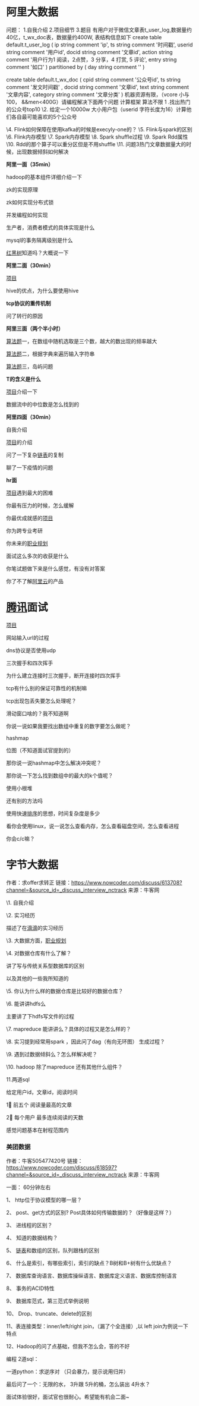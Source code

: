 # 阿里大数据

问题：
 1.自我介绍
 2.项目细节
 3.题目 有用户对于微信文章表t_user_log,数据量约40亿，t_wx_doc表，数据量约400W,
 表结构信息如下
 create table default.t_user_log (
  ip string comment 'ip',
  ts string comment '时间戳',
  userid string comment '用户id',
  docid string comment '文章id',
  action string comment '用户行为1 阅读，2点赞，3 分享，4 打赏, 5 评论',
  entry string comment '如口'
 ) partitioned by (
  day string comment ''
 )

create table default.t_wx_doc (
cpid string comment '公众号id',
ts string comment '发文时间戳' ,
docid string comment '文章id',
text string comment '文章内容',
category string comment '文章分类'
) 
机器资源有限，（vcore 小与100， &&men<400G）请编程解决下面两个问题
计算框架 算法不限
1 .找出热门的公众号top10
\2. 给定一个10000w 大小用户包（userid 字符长度为16）计算他们各自最可能喜欢的5个公众号

\4. Flink如何保障在使用kafka的时候是execyly-one的？
\5. Flink与spark的区别
\6. Flink内存模型
\7. Spark内存模型
\8. Spark shuffle过程
\9. Spark Rdd属性
\10. Rdd的那个算子可以重分区但是不用shuffle
\11. 问题3热门文章数据量大的时候，出现数据倾斜如何解决







**阿里一面（35min）**



hadoop的基本组件详细介绍一下

zk的实现原理

zk如何实现分布式锁

并发编程如何实现

生产者，消费者模式的具体实现是什么

mysql的事务隔离级别是什么

[红黑树](https://www.nowcoder.com/jump/super-jump/word?word=红黑树)知道吗？大概说一下



**阿里二面（30min）**



[项目](https://www.nowcoder.com/jump/super-jump/word?word=项目)

hive的优点，为什么要使用hive

**tcp协议的重传机制**

问了转行的原因



**阿里三面（两个半小时）**



[算法题](https://www.nowcoder.com/jump/super-jump/word?word=算法题)一，在数组中随机选取是三个数，越大的数出现的频率越大

[算法题](https://www.nowcoder.com/jump/super-jump/word?word=算法题)二，根据字典来遍历输入字符串

[算法题](https://www.nowcoder.com/jump/super-jump/word?word=算法题)三，岛屿问题

**T的含义是什么**

[项目](https://www.nowcoder.com/jump/super-jump/word?word=项目)介绍一下

数据流中的中位数是怎么找到的



**阿里四面（30min）**



自我介绍

[项目](https://www.nowcoder.com/jump/super-jump/word?word=项目)的介绍

问了一下复杂[链表](https://www.nowcoder.com/jump/super-jump/word?word=链表)的复制

聊了一下疫情的问题



**hr面**



[项目](https://www.nowcoder.com/jump/super-jump/word?word=项目)遇到最大的困难

你最有压力的时候，怎么缓解

你最优成就感的[项目](https://www.nowcoder.com/jump/super-jump/word?word=项目)

你为跨专业考研

你未来的[职业规划](https://www.nowcoder.com/jump/super-jump/word?word=职业规划)

面试这么多次的收获是什么

你笔试题做下来是什么感觉，有没有对答案

你了不了解[阿里云](https://www.nowcoder.com/jump/super-jump/word?word=阿里云)的产品





# **[腾讯](https://www.nowcoder.com/jump/super-jump/word?word=腾讯)面试**



[项目](https://www.nowcoder.com/jump/super-jump/word?word=项目)

网站输入url的过程

dns协议是否使用udp

三次握手和四次挥手

为什么建立连接时三次握手，断开连接时四次挥手

tcp有什么别的保证可靠性的机制嘛

tcp出现包丢失要怎么处理呢？

滑动窗口啥的？我不知道啊

你说一说如果我要找出数组中重复的数字要怎么做呢？

hashmap

位图（不知道面试官提到的）

那你说一说hashmap中怎么解决冲突呢？

那你说一下怎么找到数组中的最大的k个值呢？

使用小根堆

还有别的方法吗

使用快速[排序](https://www.nowcoder.com/jump/super-jump/word?word=排序)的思想，时间复杂度是多少

看你会使用linux，说一说怎么查看内存，怎么查看磁盘空间，怎么查看进程

你会c/c嘛？





# 字节大数据

作者：求offer求转正
链接：https://www.nowcoder.com/discuss/613708?channel=&source_id=_discuss_interview_nctrack
来源：牛客网



\1. 自我介绍 

  \2. 实习经历 

  描述了在[滴滴]()的实习经历 
 

  \3. 大数据方面，[职业规划]() 

  \4. 对数据仓库有什么了解？ 

  讲了写与传统关系型数据库的区别 
 

  以及其他的一些我所知道的 
 

  \5. 你认为什么样的数据仓库是比较好的数据仓库？ 

  \6. 能讲讲hdfs么 

  主要讲了下hdfs写文件的过程 
 

  \7. mapreduce 能讲讲么？具体的过程又是怎么样的？ 

  \8. 实习提到经常用spark ，因此问了dag（有向无环图） 生成过程？ 

  \9. 遇到过数据倾斜么？怎么样解决呢？ 

  \10. hadoop 除了mapreduce 还有其他什么组件？ 

  11.两道sql 

  给定用户id，文章id，阅读时间 

  1⃣️ 前五个 阅读量最高的文章 

  2⃣️ 每个用户 最多连续阅读的天数 

  
 

  感觉问题基本在射程范围内





### 美团数据

作者：牛客505477420号
链接：https://www.nowcoder.com/discuss/618597?channel=&source_id=_discuss_interview_nctrack
来源：牛客网



一面： 60分钟左右 

 1、 http位于协议模型的哪一层？ 

 2、 post、get方式的区别? Post具体如何传输数据的？（好像是这样？） 

 3、 进线程的区别？ 

 4、 知道的数据结构？ 

 5、 [链表]()和数组的区别，队列跟栈的区别 

 6、 什么是索引，有哪些索引，索引的缺点？B树和B+树有什么优缺点？ 

 7、 数据库查询语言、数据库操纵语言、数据库定义语言、数据库控制语言 

 8、 事务的ACID特性 

 9、 数据库范式，第三范式举例说明 

 10、 Drop、truncate、delete的区别 

 11、表连接类型：inner/left/right join，（漏了个全连接）,以 left join为例说一下特点 

 12、Hadoop的问了点基础，但我不怎么会，答的不好 

  

 编程 2道sql： 

 一道python：求逆序对 （只会暴力，提示说用归并） 

  最后问了一个：无限的水， 3升跟 5升的桶，怎么装出 4升水？ 

  面试体验很好，面试官也很耐心。希望能有机会二面~